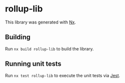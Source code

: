# rollup-lib

This library was generated with [Nx](https://nx.dev).

## Building

Run `nx build rollup-lib` to build the library.

## Running unit tests

Run `nx test rollup-lib` to execute the unit tests via [Jest](https://jestjs.io).
